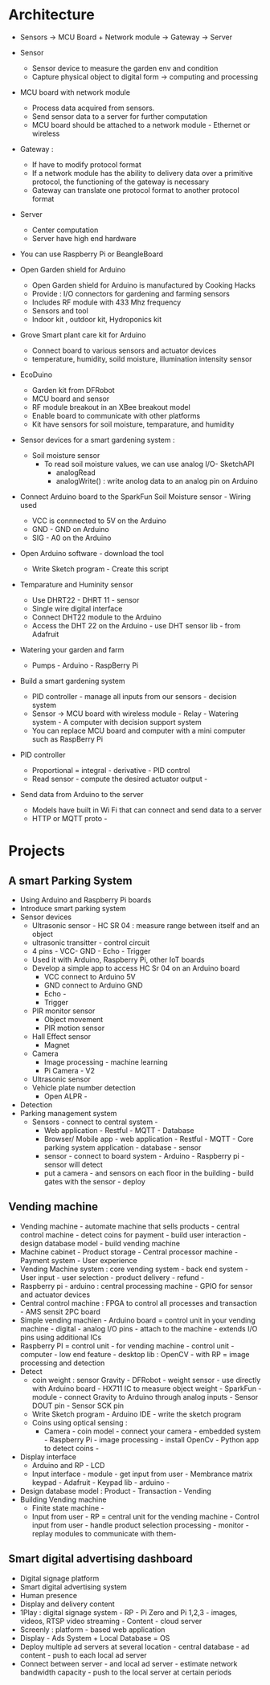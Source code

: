# Architecture 
+ Sensors -> MCU Board + Network module -> Gateway -> Server 
+ Sensor 
    + Sensor device to measure the garden env and condition 
    + Capture physical object to digital form -> computing and processing 
+ MCU board with network module 
    + Process data acquired from sensors.
    + Send sensor data to a server for further computation
    + MCU board should be attached to a network module - Ethernet or wireless 
+ Gateway : 
    + If have to modify protocol format 
    + If a network module has the ability to delivery data over a primitive protocol, the functioning of the gateway is necessary 
    + Gateway can translate one protocol format to another protocol format 
+ Server 
    + Center computation 
    + Server have high end hardware 

+ You can use Raspberry Pi or BeangleBoard 

+ Open Garden shield for Arduino 
    + Open Garden shield for Arduino is manufactured by Cooking Hacks 
    + Provide : I/O connectors for gardening and farming sensors 
    + Includes RF module with 433 Mhz frequency 
    + Sensors and tool 
    + Indoor kit , outdoor kit, Hydroponics kit 
+ Grove Smart plant care kit for Arduino 
    + Connect board to various sensors and actuator devices 
    + temperature, humidity, soild moisture, illumination intensity sensor 
+ EcoDuino 
    + Garden kit from DFRobot 
    + MCU board and sensor 
    + RF module breakout in an XBee breakout model 
    + Enable board to communicate with other platforms 
    + Kit have sensors for soil moisture, temparature, and humidity
+ Sensor devices for a smart gardening system : 
    + Soil moisture sensor
        + To read soil moisture values, we can use analog I/O- SketchAPI 
            + analogRead 
            + analogWrite() : write anolog data to an analog pin on Arduino 
+ Connect Arduino board to the SparkFun Soil Moisture sensor - Wiring used 
    + VCC is connnected to 5V on the Arduino 
    + GND - GND on Arduino 
    + SIG - A0 on the Arduino 
+ Open Arduino software - download the tool 
    + Write Sketch program - Create this script 
+ Temparature and Huminity sensor 
    + Use DHRT22 - DHRT 11 - sensor 
    + Single wire digital interface 
    + Connect DHT22 module to the Arduino 
    + Access the DHT 22 on the Arduino - use DHT sensor lib - from Adafruit 
+ Watering your garden and farm    
    + Pumps - Arduino - RaspBerry Pi 
+ Build a smart gardening system 
    + PID controller - manage all inputs from our sensors - decision system 
    + Sensor -> MCU board with wireless module - Relay - Watering system - A computer with decision support system 
    + You can replace MCU board and computer with a mini computer such as RaspBerry Pi  
+ PID controller 
    + Proportional = integral - derivative - PID control
    + Read sensor - compute the desired actuator output - 
+ Send data from Arduino to the server 
    + Models have built in Wi Fi that can connect and send data to a server 
    + HTTP or MQTT proto - 

# Projects 
## A smart Parking System
+ Using Arduino and Raspberry Pi boards 
+ Introduce smart parking system 
+ Sensor devices 
    + Ultrasonic sensor - HC SR 04 : measure range between itself and an object 
    + ultrasonic transitter - control circuit 
    + 4 pins - VCC- GND - Echo - Trigger 
    + Used it with Arduino, Raspberry Pi, other IoT boards 
    + Develop a simple app to access HC Sr 04 on an Arduino board 
        + VCC connect to Arduino 5V 
        + GND connect to Arduino GND 
        + Echo - 
        + Trigger
    + PIR monitor sensor 
        + Object movement 
        + PIR motion sensor 
    + Hall Effect sensor 
        + Magnet 
    + Camera 
        + Image processing - machine learning 
        + Pi Camera - V2  
    + Ultrasonic sensor 
    + Vehicle plate number detection 
        + Open ALPR - 
+ Detection 
+ Parking management system 
    + Sensors - connect to central system - 
        + Web application - Restful - MQTT - Database 
        + Browser/ Mobile app - web application - Restful - MQTT - Core parking system application - database - sensor 
        + sensor - connect to board system - Arduino - Raspberry pi - sensor will detect 
        + put a camera - and sensors on each floor in the building - build gates with the sensor - deploy 



## Vending machine 
+ Vending machine - automate machine that sells products  - central control machine - detect coins for payment - build user interaction - design database model - build vending machine 
+ Machine cabinet - Product storage - Central processor machine - Payment system - User experience 
+ Vending Machine system : core vending system - back end system - User input - user selection - product delivery - refund - 
+ Raspberry pi - arduino : central processing machine - GPIO for sensor and actuator devices 
+ Central control machine : FPGA to control all processes and transaction - AMS sensit 2PC board 
+ Simple vending machien - Arduino board = control unit in your vending machine - digital - analog I/O pins - attach to the machine - extends I/O pins using additional ICs
+ Raspberry PI = control unit - for vending machine - control unit - computer - low end feature - desktop lib : OpenCV - with RP = image processing and detection 
+ Detect 
    + coin weight : sensor Gravity - DFRobot - weight sensor - use directly with Arduino board - HX711 IC to measure object weight - SparkFun - module - connect Gravity to Arduino through analog inputs - Sensor DOUT pin - Sensor SCK pin 
    + Write Sketch program - Arduino IDE - write the sketch program 
    + Coins using optical sensing : 
        + Camera - coin model - connect your camera - embedded system - Raspberry Pi - image processing - install OpenCv - Python app to detect coins - 
+ Display interface 
    + Arduino and RP - LCD 
    + Input interface - module - get input from user - Membrance matrix keypad - Adafruit - Keypad lib - arduino - 
+ Design database model : Product - Transaction - Vending 
+ Building Vending machine 
    + Finite state machine - 
    + Input from user - RP = central unit for the vending machine - Control input from user - handle product selection processing - monitor - replay modules to communicate with them- 


## Smart digital advertising dashboard 
+ Digital signage platform 
+ Smart digital advertising system 
+ Human presence 
+ Display and delivery content 
+ 1Play : digital signage system - RP - Pi Zero and Pi 1,2,3 - images, videos, RTSP video streaming - Content - cloud server 
+ Screenly : platform - based web application 
+ Display - Ads System + Local Database = OS 
+ Deploy multiple ad servers at several location  - central database - ad content - push to each local ad server 
+ Connect between server - and local ad server - estimate network bandwidth capacity - push to the local server at certain periods 